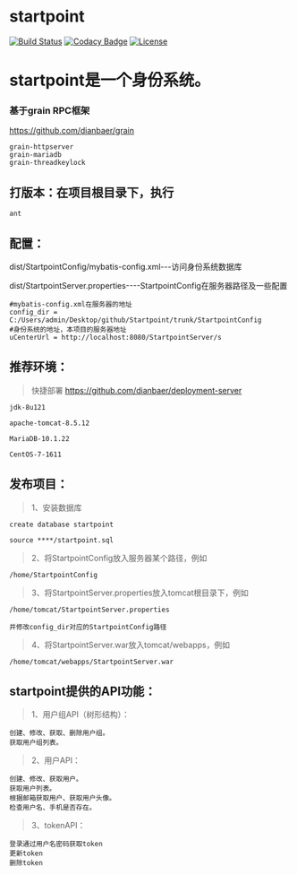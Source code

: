 # startpoint

[![Build Status](https://travis-ci.org/dianbaer/startpoint.svg?branch=master)](https://travis-ci.org/dianbaer/startpoint)
[![Codacy Badge](https://api.codacy.com/project/badge/Grade/7169462c959c468294a867e327baaa31)](https://www.codacy.com/app/232365732/startpoint?utm_source=github.com&amp;utm_medium=referral&amp;utm_content=dianbaer/startpoint&amp;utm_campaign=Badge_Grade)
[![License](https://img.shields.io/badge/License-MIT-blue.svg)](LICENSE)

# startpoint是一个身份系统。

### 基于grain RPC框架

https://github.com/dianbaer/grain

	grain-httpserver
	grain-mariadb
	grain-threadkeylock


## 打版本：在项目根目录下，执行

	ant


## 配置：

dist/StartpointConfig/mybatis-config.xml---访问身份系统数据库

dist/StartpointServer.properties----StartpointConfig在服务器路径及一些配置

	#mybatis-config.xml在服务器的地址
	config_dir = C:/Users/admin/Desktop/github/Startpoint/trunk/StartpointConfig
	#身份系统的地址，本项目的服务器地址
	uCenterUrl = http://localhost:8080/StartpointServer/s


## 推荐环境：

>快捷部署 https://github.com/dianbaer/deployment-server

	jdk-8u121

	apache-tomcat-8.5.12

	MariaDB-10.1.22

	CentOS-7-1611


## 发布项目：

>1、安装数据库
	
	create database startpoint
	
	source ****/startpoint.sql

>2、将StartpointConfig放入服务器某个路径，例如
	
	/home/StartpointConfig

>3、将StartpointServer.properties放入tomcat根目录下，例如
	
	/home/tomcat/StartpointServer.properties
	
	并修改config_dir对应的StartpointConfig路径

>4、将StartpointServer.war放入tomcat/webapps，例如
	
	/home/tomcat/webapps/StartpointServer.war


	

## startpoint提供的API功能：

>1、用户组API（树形结构）：
	
	创建、修改、获取、删除用户组。
	获取用户组列表。

>2、用户API：
	
	创建、修改、获取用户。
	获取用户列表。
	根据邮箱获取用户、获取用户头像。
	检查用户名、手机是否存在。

>3、tokenAPI：
	
	登录通过用户名密码获取token
	更新token
	删除token



